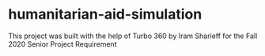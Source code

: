 # humanitarian-aid-simulation

This project was built with the help of Turbo 360 by Iram Sharieff for the Fall 2020 Senior Project Requirement

